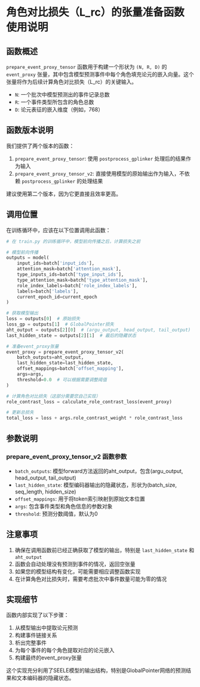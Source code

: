 # 角色对比损失（L_rc）的张量准备函数使用说明

## 函数概述

`prepare_event_proxy_tensor` 函数用于构建一个形状为 `(N, R, D)` 的 `event_proxy` 张量，其中包含模型预测事件中每个角色填充论元的嵌入向量。这个张量将作为后续计算角色对比损失（L_rc）的关键输入。

- `N`: 一个批次中模型预测出的事件记录总数
- `R`: 一个事件类型所包含的角色总数
- `D`: 论元表征的嵌入维度（例如，768）

## 函数版本说明

我们提供了两个版本的函数：

1. `prepare_event_proxy_tensor`: 使用 `postprocess_gplinker` 处理后的结果作为输入
2. `prepare_event_proxy_tensor_v2`: 直接使用模型的原始输出作为输入，不依赖 `postprocess_gplinker` 的处理结果

建议使用第二个版本，因为它更直接且效率更高。

## 调用位置

在训练循环中，应该在以下位置调用此函数：

```python
# 在 train.py 的训练循环中，模型前向传播之后，计算损失之前

# 模型前向传播
outputs = model(
    input_ids=batch['input_ids'],
    attention_mask=batch['attention_mask'],
    type_inputs_ids=batch['type_input_ids'],
    type_attention_mask=batch['type_attention_mask'],
    role_index_labels=batch['role_index_labels'],
    labels=batch['labels'],
    current_epoch_id=current_epoch
)

# 获取模型输出
loss = outputs[0]  # 原始损失
loss_gp = outputs[1]  # GlobalPointer损失
aht_output = outputs[2][0]  # (argu_output, head_output, tail_output)
last_hidden_state = outputs[2][1]  # 最后的隐藏状态

# 准备event_proxy张量
event_proxy = prepare_event_proxy_tensor_v2(
    batch_outputs=aht_output,
    last_hidden_state=last_hidden_state,
    offset_mappings=batch['offset_mapping'],
    args=args,
    threshold=0.0  # 可以根据需要调整阈值
)

# 计算角色对比损失（这部分需要您自己实现）
role_contrast_loss = calculate_role_contrast_loss(event_proxy)

# 更新总损失
total_loss = loss + args.role_contrast_weight * role_contrast_loss
```

## 参数说明

### prepare_event_proxy_tensor_v2 函数参数

- `batch_outputs`: 模型forward方法返回的aht_output，包含(argu_output, head_output, tail_output)
- `last_hidden_state`: 模型编码器输出的隐藏状态，形状为(batch_size, seq_length, hidden_size)
- `offset_mappings`: 用于将token索引映射到原始文本位置
- `args`: 包含事件类型和角色信息的参数对象
- `threshold`: 预测分数阈值，默认为0

## 注意事项

1. 确保在调用函数前已经正确获取了模型的输出，特别是 `last_hidden_state` 和 `aht_output`
2. 函数会自动处理没有预测到事件的情况，返回空张量
3. 如果您的模型结构有变化，可能需要相应调整函数实现
4. 在计算角色对比损失时，需要考虑批次中事件数量可能为零的情况

## 实现细节

函数内部实现了以下步骤：

1. 从模型输出中提取论元预测
2. 构建事件链接关系
3. 析出完整事件
4. 为每个事件的每个角色提取对应的论元嵌入
5. 构建最终的event_proxy张量

这个实现充分利用了SEELE模型的输出结构，特别是GlobalPointer网络的预测结果和文本编码器的隐藏状态。